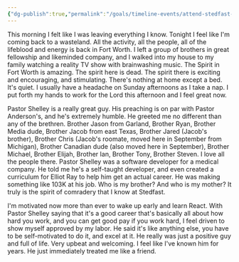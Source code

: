 ```yaml
---
{"dg-publish":true,"permalink":"/goals/timeline-events/attend-stedfast-baptist-church/","tags":["timeline","personal"]}
---
```



This morning I felt like I was leaving everything I know. Tonight I feel like I'm coming back to a wasteland. All the activity, all the people, all of the lifeblood and energy is back in Fort Worth. I left a group of brothers in great fellowship and likeminded company, and I walked into my house to my family watching a reality TV show with brainwashing music. The Spirit in Fort Worth is amazing. The spirit here is dead. The spirit there is exciting and encouraging, and stimulating. There's nothing at home except a bed. It's quiet. I usually have a headache on Sunday afternoons as I take a nap. I put forth my hands to work for the Lord this afternoon and I feel great now.  

Pastor Shelley is a really great guy. His preaching is on par with Pastor Anderson's, and he's extremely humble. He greeted me no different than any of the brethren. Brother Jason from Garland, Brother Ryan, Brother Media dude, Brother Jacob from east Texas, Brother Jared (Jacob's brother), Brother Chris (Jacob's roomate, moved here in September from Michigan), Brother Canadian dude (also moved here in September), Brother Michael, Brother Elijah, Brother Ian, Brother Tony, Brother Steven. I love all the people there. Pastor Shelley was a software developer for a medical company. He told me he's a self-taught developer, and even created a curriculum for Elliot Ray to help him get an actual career. He was making something like 103K at his job. Who is my brother? And who is my mother? It truly is the spirit of comradery that I know at Stedfast. 

I'm motivated now more than ever to wake up early and learn React. With Pastor Shelley saying that it's a good career that's basically all about how hard you work, and you can get good pay if you work hard, I feel driven to show myself approved by my labor. He said it's like anything else, you have to be self-motivated to do it, and excel at it. He really was just a positive guy and full of life. Very upbeat and welcoming. I feel like I've known him for years. He just immediately treated me like a friend.